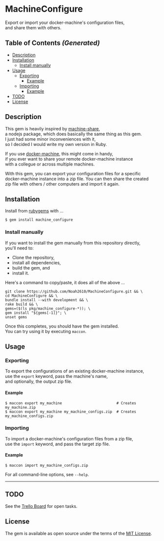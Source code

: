 # MachineConfigure
Export or import your docker-machine's configuration files,  
and share them with others.

## Table of Contents _(Generated)_
- [Description](#description)
- [Installation](#installation)
  - [Install manually](#install-manually)
- [Usage](#usage)
  - [Exporting](#exporting)
    - [Example](#example)
  - [Importing](#importing)
    - [Example](#example)
- [TODO](#todo)
- [License](#license)

## Description
This gem is heavily inspired by [machine-share][machine-share-site],  
a nodejs package, which does basically the same thing as this gem.  
I just had some minor inconveniences with it,  
so I decided I would write my own version in Ruby.

If you use [docker-machine][docker-machine-site], this might come in handy,  
if you ever want to share your remote docker-machine instance  
with a collegue or across multiple machines.

With this gem, you can export your configuration files for a specific  
docker-machine instance into a zip file. You can then share the created  
zip file with others / other computers and import it again.

## Installation
Install from [rubygems][rubygems-site] with ...

```
$ gem install machine_configure
```

### Install manually
If you want to install the gem manually from this repository directly,  
you'll need to:

- Clone the repository,
- install all dependencies,
- build the gem, and
- install it.

Here's a command to copy/paste, it does all of the above ...

```
git clone https://github.com/Noah2610/MachineConfigure.git && \
cd MachineConfigure && \
bundle install --with development && \
rake build && \
gems=($(ls pkg/machine_configure-*)); \
gem install "${gems[-1]}"; \
unset gems
```

Once this completes, you should have the gem installed.  
You can try using it by executing `maccon`.

## Usage
### Exporting
To export the configurations of an existing docker-machine instance,  
use the `export` keyword, pass the machine's name,  
and optionally, the output zip file.
#### Example

```
$ maccon export my_machine                         # Creates my_machine.zip
$ maccon export my_machine my_machine_configs.zip  # Creates my_machine_configs.zip
```

### Importing
To import a docker-machine's configuration files from a zip file,  
use the `import` keyword, and pass the target zip file.
#### Example

```
$ maccon import my_machine_configs.zip
```

For all command-line options, see `--help`.

---

## TODO
See the [Trello Board][trello-site] for open tasks.

## License
The gem is available as open source under the terms of the [MIT License][mit-site].

[machine-share-site]:  https://github.com/bhurlow/machine-share
[docker-machine-site]: https://docs.docker.com/machine
[rubygems-site]:       https://rubygems.org/gems/machine_configure
[trello-site]:         https://trello.com/b/ZVdArdrk
[mit-site]:            https://opensource.org/licenses/MIT

